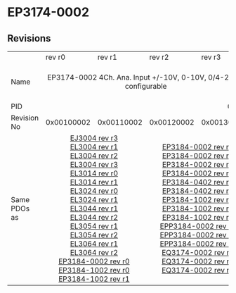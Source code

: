 # EP3174-0002

## Revisions
<table>
<tr>
<td></td>
<td>rev r0</td>
<td>rev r1</td>
<td>rev r2</td>
<td>rev r3</td>
<td>rev r4</td>
<td>rev r5</td>
<td>rev r6</td>
<td>rev r7</td>
</tr>
<tr>
<td>Name</td>
<td colspan=4 align="center">EP3174-0002 4Ch. Ana. Input +/-10V, 0-10V, 0/4-20mA configurable</td>
<td colspan=2 align="center">EP3174-0002 4Ch. Ana. Input +/-10V, 0-10V, 0/4-20mA, +/-10mA configurable</td>
<td colspan=2 align="center">EP3174-0002 4Ch. Ana. Input +/-10V, 0-10V, 0/4-20mA configurable</td>
</tr>
<tr>
<td>PID</td>
<td colspan=8 align="center">0x0c664052</td>
</tr>
<tr>
<td>Revision No</td>
<td>0x00100002</td>
<td>0x00110002</td>
<td>0x00120002</td>
<td>0x00130002</td>
<td>0x00140002</td>
<td>0x00150002</td>
<td>0x00160002</td>
<td>0x00170002</td>
</tr>
<tr>
<td>Same PDOs as</td>
<td colspan=2 align="center"><a href="EJ3004.md">EJ3004 rev r3</a><br/><a href="EL3004.md">EL3004 rev r1</a><br/><a href="EL3004.md">EL3004 rev r2</a><br/><a href="EL3004.md">EL3004 rev r3</a><br/><a href="EL3014.md">EL3014 rev r0</a><br/><a href="EL3014.md">EL3014 rev r1</a><br/><a href="EL3024.md">EL3024 rev r0</a><br/><a href="EL3024.md">EL3024 rev r1</a><br/><a href="EL3044.md">EL3044 rev r1</a><br/><a href="EL3044.md">EL3044 rev r2</a><br/><a href="EL3054.md">EL3054 rev r1</a><br/><a href="EL3054.md">EL3054 rev r2</a><br/><a href="EL3064.md">EL3064 rev r1</a><br/><a href="EL3064.md">EL3064 rev r2</a><br/><a href="EP3184-0002.md">EP3184-0002 rev r0</a><br/><a href="EP3184-1002.md">EP3184-1002 rev r0</a><br/><a href="EP3184-1002.md">EP3184-1002 rev r1</a></td>
<td colspan=2 align="center"><a href="EP3184-0002.md">EP3184-0002 rev r1</a><br/><a href="EP3184-0002.md">EP3184-0002 rev r2</a><br/><a href="EP3184-0002.md">EP3184-0002 rev r3</a><br/><a href="EP3184-0002.md">EP3184-0002 rev r4</a><br/><a href="EP3184-0402.md">EP3184-0402 rev r0</a><br/><a href="EP3184-0402.md">EP3184-0402 rev r1</a><br/><a href="EP3184-1002.md">EP3184-1002 rev r2</a><br/><a href="EP3184-1002.md">EP3184-1002 rev r3</a><br/><a href="EP3184-1002.md">EP3184-1002 rev r4</a><br/><a href="EPP3184-0002.md">EPP3184-0002 rev r0</a><br/><a href="EPP3184-0002.md">EPP3184-0002 rev r1</a><br/><a href="EPP3184-0002.md">EPP3184-0002 rev r2</a><br/><a href="EQ3174-0002.md">EQ3174-0002 rev r0</a><br/><a href="EQ3174-0002.md">EQ3174-0002 rev r1</a><br/><a href="EQ3174-0002.md">EQ3174-0002 rev r5</a></td>
<td colspan=2 align="center"></td>
<td><a href="EPP3174-0002.md">EPP3174-0002 rev r0</a></td>
<td><a href="EP3184-0002.md">EP3184-0002 rev r5</a><br/><a href="EP3184-0402.md">EP3184-0402 rev r2</a><br/><a href="EP3184-1002.md">EP3184-1002 rev r5</a><br/><a href="EPP3184-0002.md">EPP3184-0002 rev r3</a><br/><a href="EQ3174-0002.md">EQ3174-0002 rev r7</a></td>
</tr>
</table>
